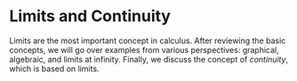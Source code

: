 # Limits and Continuity

Limits are the most important concept in calculus. After reviewing the basic concepts, we will go over examples from various perspectives: graphical, algebraic, and limits at infinity. Finally, we discuss the concept of *continuity*, which is based on limits.

```{tableofcontents}
```